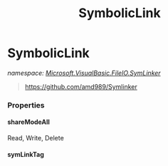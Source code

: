 ﻿---
title: SymbolicLink
---

# SymbolicLink
_namespace: [Microsoft.VisualBasic.FileIO.SymLinker](N-Microsoft.VisualBasic.FileIO.SymLinker.html)_



> https://github.com/amd989/Symlinker



### Properties

#### shareModeAll
Read, Write, Delete
#### symLinkTag

